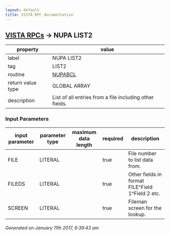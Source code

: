 ```yaml
---
layout: default
title: VISTA RPC documentation
---
```




## [VISTA RPCs](TableOfContent.md) &#8594; NUPA LIST2 

 property | value 
--- | --- 
 label | NUPA LIST2
 tag | LIST2
 routine | [NUPABCL](http://code.osehra.org/dox/Routine_NUPABCL_source.html)
 return value type | GLOBAL ARRAY
 description | List of all entries from a file including other fields.

### Input Parameters

| input parameter | parameter type | maximum data length | required | description | 
| --- | --- | --- | --- | --- | 
| FILE | LITERAL |  | true | File number to list data from. | 
| FILEDS | LITERAL |  | true | Other fields in format FILE^Field 1^Field 2 etc. | 
| SCREEN | LITERAL |  | true | Fileman screen for the lookup. | 




 ###### Generated on January 11th 2017, 6:39:43 am